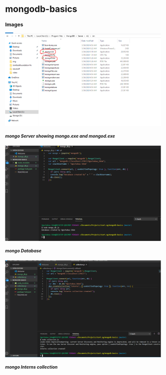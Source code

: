 # mongodb-basics

### Images 

![](images/mongoServer.PNG)
##### mongo Server showing mongo.exe and mongod.exe

![](images/mongoDatabase.PNG)
##### mongo Database 

![](images/mongoInternsCollection.PNG)
##### mongo Interns collection 